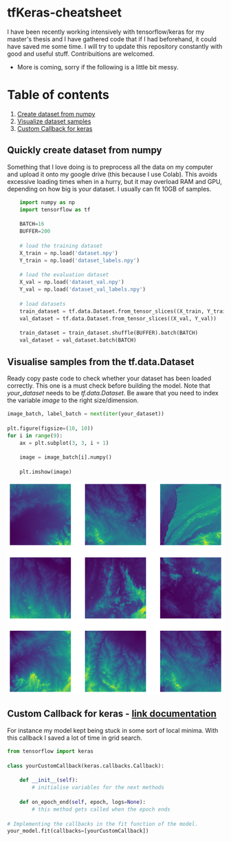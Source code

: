 # tfKeras-cheatsheet
I have been recently working intensively with tensorflow/keras for my master's thesis and I have gathered code that if I had beforehand, it could have saved me some time. I will try to update this repository constantly with good and useful stuff. Contribuitions are welcomed.

- More is coming, sorry if the following is a little bit messy.


# Table of contents
1. [Create dataset from numpy](#dataset_numpy)
2. [Visualize dataset samples](#visual_samples)
3. [Custom Callback for keras](#custom_callbacks)


## Quickly create dataset from numpy <a name="dataset_numpy"></a>
Something that I love doing is to preprocess all the data on my computer and upload it onto my google drive (this because I use Colab). This avoids excessive loading times when in a hurry, but it may overload RAM and GPU, depending on how big is your dataset. I usually can fit 10GB of samples.

```python
    import numpy as np
    import tensorflow as tf
    
    BATCH=16
    BUFFER=200

    # load the training dataset
    X_train = np.load('dataset.npy')
    Y_train = np.load('dataset_labels.npy')
    
    # load the evaluation dataset
    X_val = np.load('dataset_val.npy')
    Y_val = np.load('dataset_val_labels.npy')
    
    # load datasets 
    train_dataset = tf.data.Dataset.from_tensor_slices((X_train, Y_train))
    val_dataset = tf.data.Dataset.from_tensor_slices((X_val, Y_val))

    train_dataset = train_dataset.shuffle(BUFFER).batch(BATCH)
    val_dataset = val_dataset.batch(BATCH)

```

## Visualise samples from the tf.data.Dataset <a name="visual_samples"></a>
Ready copy paste code to check whether your dataset has been loaded correctly. This one is a must check before building the model.
Note that <em>your_dataset</em> needs to be <em>tf.data.Dataset</em>. Be aware that you need to index the variable <em>image</em> to the right size/dimension.

```python
image_batch, label_batch = next(iter(your_dataset))

plt.figure(figsize=(10, 10))
for i in range(9):
    ax = plt.subplot(3, 3, i + 1)

    image = image_batch[i].numpy()

    plt.imshow(image)
```
![example](/imgs/sample_visual.png "example")


## Custom Callback for keras - [link documentation](https://www.tensorflow.org/guide/keras/custom_callback) <a name="custom_callbacks"></a>
For instance my model kept being stuck in some sort of local minima. With this callback I saved a lot of time in grid search.

```python
from tensorflow import keras

class yourCustomCallback(keras.callbacks.Callback):

    def __init__(self):
        # initialise variables for the next methods

    def on_epoch_end(self, epoch, logs=None):
        # this method gets called when the epoch ends

# Implementing the callbacks in the fit function of the model.
your_model.fit(callbacks=[yourCustomCallback])
```
      
